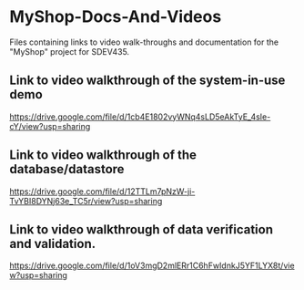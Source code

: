 # MyShop-Docs-And-Videos
Files containing links to video walk-throughs and documentation for the "MyShop" project for SDEV435. 

## Link to video walkthrough of the system-in-use demo
https://drive.google.com/file/d/1cb4E1802vyWNq4sLD5eAkTyE_4sIe-cY/view?usp=sharing

## Link to video walkthrough of the database/datastore
https://drive.google.com/file/d/12TTLm7pNzW-ji-TvYBI8DYNj63e_TC5r/view?usp=sharing

## Link to video walkthrough of data verification and validation.
https://drive.google.com/file/d/1oV3mgD2mlERr1C6hFwIdnkJ5YF1LYX8t/view?usp=sharing
